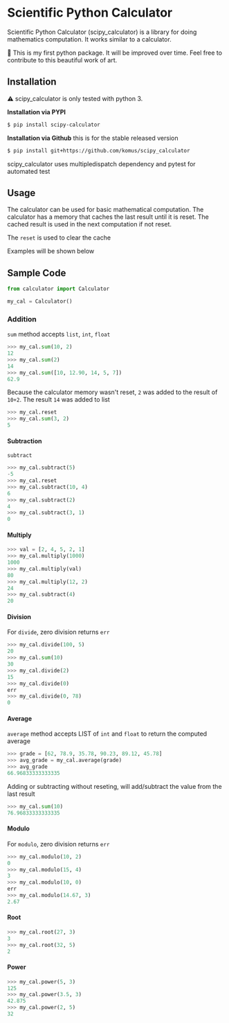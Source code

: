 # Scientific Python Calculator

Scientific Python Calculator (scipy_calculator) is a library for doing mathematics computation. It works similar to a calculator.

:raised_hands: This is my first python package. It will be improved over time. Feel free to contribute to this beautiful work of art.

## Installation
:warning: scipy_calculator is only tested with python 3. 

**Installation via PYPI**
```sh
$ pip install scipy-calculator
```
**Installation via Github**
this is for the stable released version
```sh
$ pip install git+https://github.com/komus/scipy_calculator
```

scipy_calculator uses multipledispatch dependency and pytest for automated test

## Usage
The calculator can be used for basic mathematical computation. The calculator has a memory that caches the last result until it is reset. The cached result is used in the next computation if not reset. 

The `reset` is used to clear the cache

Examples will be shown below

## Sample Code
```python
from calculator import Calculator

my_cal = Calculator()
```
### Addition
`sum` method accepts `list`, `int`, `float`
```python
>>> my_cal.sum(10, 2)
12
>>> my_cal.sum(2)
14
>>> my_cal.sum([10, 12.90, 14, 5, 7])
62.9
```

Because the calculator memory wasn't reset, `2` was added to the result of `10+2`. The result `14` was added to list 

```python
>>> my_cal.reset
>>> my_cal.sum(3, 2)
5
```

#### Subtraction
`subtract`
```python
>>> my_cal.subtract(5)
-5
>>> my_cal.reset
>>> my_cal.subtract(10, 4)
6
>>> my_cal.subtract(2)
4
>>> my_cal.subtract(3, 1)
0
```
#### Multiply
```python
>>> val = [2, 4, 5, 2, 1]
>>> my_cal.multiply(1000)
1000
>>> my_cal.multiply(val)
80
>>> my_cal.multiply(12, 2)
24
>>> my_cal.subtract(4)
20
```
#### Division
For `divide`, zero division returns `err`
```python
>>> my_cal.divide(100, 5)
20
>>> my_cal.sum(10)
30
>>> my_cal.divide(2)
15
>>> my_cal.divide(0)
err
>>> my_cal.divide(0, 78)
0
```
#### Average
`average` method accepts LIST of `int` and `float` to return the computed average
```python
>>> grade = [62, 78.9, 35.78, 90.23, 89.12, 45.78]
>>> avg_grade = my_cal.average(grade)
>>> avg_grade
66.96833333333335
```
Adding or subtracting without reseting, will add/subtract the value from the last result
```python
>>> my_cal.sum(10)
76.96833333333335
```

#### Modulo
For `modulo`, zero division returns `err`
```python
>>> my_cal.modulo(10, 2)
0
>>> my_cal.modulo(15, 4)
3
>>> my_cal.modulo(10, 0)
err
>>> my_cal.modulo(14.67, 3)
2.67
```
#### Root
```python
>>> my_cal.root(27, 3)
3
>>> my_cal.root(32, 5)
2
```
#### Power
```python
>>> my_cal.power(5, 3)
125
>>> my_cal.power(3.5, 3)
42.875
>>> my_cal.power(2, 5)
32
```